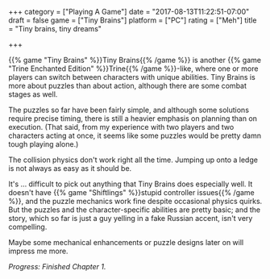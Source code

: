 +++
category = ["Playing A Game"]
date = "2017-08-13T11:22:51-07:00"
draft = false
game = ["Tiny Brains"]
platform = ["PC"]
rating = ["Meh"]
title = "Tiny brains, tiny dreams"

+++

{{% game "Tiny Brains" %}}Tiny Brains{{% /game %}} is another {{% game "Trine Enchanted Edition" %}}Trine{{% /game %}}-like, where one or more players can switch between characters with unique abilities.  Tiny Brains is more about puzzles than about action, although there are some combat stages as well.

The puzzles so far have been fairly simple, and although some solutions require precise timing, there is still a heavier emphasis on planning than on execution.  (That said, from my experience with two players and two characters acting at once, it seems like some puzzles would be pretty damn tough playing alone.)

The collision physics don't work right all the time.  Jumping up onto a ledge is not always as easy as it should be.

It's ... difficult to pick out anything that Tiny Brains does especially well.  It doesn't have {{% game "Shiftlings" %}}stupid controller issues{{% /game %}}, and the puzzle mechanics work fine despite occasional physics quirks.  But the puzzles and the character-specific abilities are pretty basic; and the story, which so far is just a guy yelling in a fake Russian accent, isn't very compelling.

Maybe some mechanical enhancements or puzzle designs later on will impress me more.

<i>Progress: Finished Chapter 1.</i>
